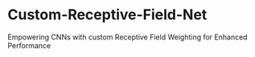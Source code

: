 # Custom-Receptive-Field-Net
Empowering CNNs with custom Receptive Field Weighting for Enhanced Performance
